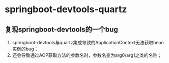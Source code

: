 # springboot-devtools-quartz

## 复现springboot-devtools的一个bug


1. springboot-devtools与quartz集成导致的ApplicationContext无法获取bean实例的bug；
2. 还会导致通过AOP获取方法的参数名时，参数名变为arg0/arg1之类的名称；
